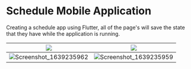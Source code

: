 # **Schedule Mobile Application** 



Creating a schedule app using Flutter, all of the page's will save the state that they have while the application is running.



|   ![](https://i.ibb.co/qJr9ggh/Screenshot-1645639773.png)    |   ![](https://i.ibb.co/nRwM18Q/Screenshot-1645639779.png)    |
| :----------------------------------------------------------: | :----------------------------------------------------------: |
| ![Screenshot_1639235962](https://i.ibb.co/p0Pxp11/Screenshot-1645639877.png) | ![Screenshot_1639235959](https://i.ibb.co/H4KbSPP/Screenshot-1645639857.png) |

